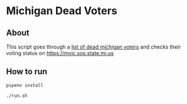 # Michigan Dead Voters

## About
This script goes through a [list of dead michigan voters](https://github.com/mi-dead-voters/mi.dead.voters/blob/main/detroit_index.txt) and checks their voting status on https://mvic.sos.state.mi.us

## How to run
```
pipenv install

./run.sh
```
